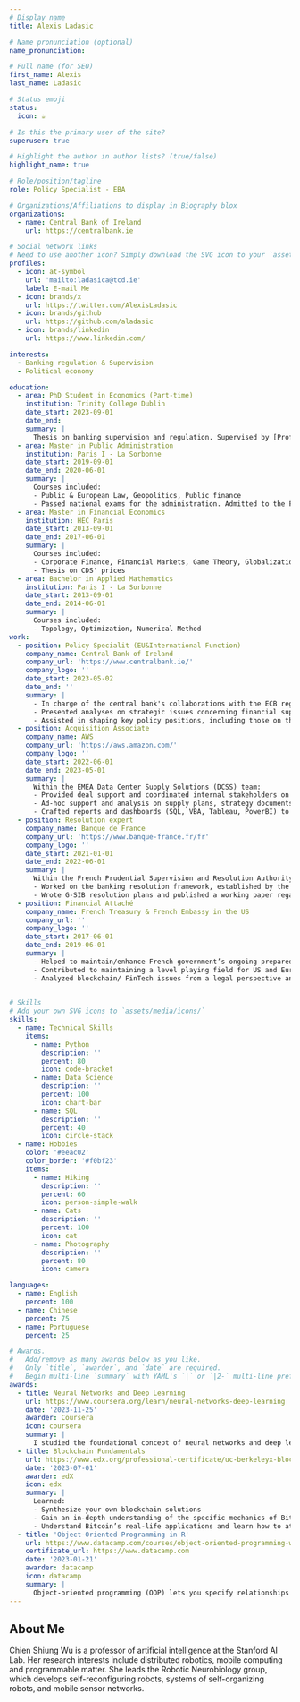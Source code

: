 ```yaml
---
# Display name
title: Alexis Ladasic

# Name pronunciation (optional)
name_pronunciation: 

# Full name (for SEO)
first_name: Alexis
last_name: Ladasic

# Status emoji
status:
  icon: ☕️

# Is this the primary user of the site?
superuser: true

# Highlight the author in author lists? (true/false)
highlight_name: true

# Role/position/tagline
role: Policy Specialist - EBA

# Organizations/Affiliations to display in Biography blox
organizations:
  - name: Central Bank of Ireland
    url: https://centralbank.ie

# Social network links
# Need to use another icon? Simply download the SVG icon to your `assets/media/icons/` folder.
profiles:
  - icon: at-symbol
    url: 'mailto:ladasica@tcd.ie'
    label: E-mail Me
  - icon: brands/x
    url: https://twitter.com/AlexisLadasic
  - icon: brands/github
    url: https://github.com/aladasic
  - icon: brands/linkedin
    url: https://www.linkedin.com/

interests:
  - Banking regulation & Supervision
  - Political economy

education:
  - area: PhD Student in Economics (Part-time)
    institution: Trinity College Dublin
    date_start: 2023-09-01
    date_end: 
    summary: |
      Thesis on banking supervision and regulation. Supervised by [Prof Davide Romelli](https://davideromelli.com/).
  - area: Master in Public Administration
    institution: Paris I - La Sorbonne
    date_start: 2019-09-01
    date_end: 2020-06-01
    summary: |
      Courses included:
      - Public & European Law, Geopolitics, Public finance
      - Passed national exams for the administration. Admitted to the French central bank as a public servant
  - area: Master in Financial Economics
    institution: HEC Paris
    date_start: 2013-09-01
    date_end: 2017-06-01
    summary: |
      Courses included:
      - Corporate Finance, Financial Markets, Game Theory, Globalization & Exchange rates
      - Thesis on CDS' prices
  - area: Bachelor in Applied Mathematics
    institution: Paris I - La Sorbonne
    date_start: 2013-09-01
    date_end: 2014-06-01
    summary: |
      Courses included:
      - Topology, Optimization, Numerical Method
work:
  - position: Policy Specialit (EU&International Function)
    company_name: Central Bank of Ireland
    company_url: 'https://www.centralbank.ie/'
    company_logo: ''
    date_start: 2023-05-02
    date_end: ''
    summary: |
      - In charge of the central bank's collaborations with the ECB regarding Single Supervisory Mechanism issues as well as with the European Banking Authority. 
      - Presented analyses on strategic issues concerning financial supervisory risks to the Deputy Governor of the Central Bank, contributing to a deeper understanding of regulatory challenges.
      - Assisted in shaping key policy positions, including those on the Capital Markets Union
  - position: Acquisition Associate
    company_name: AWS
    company_url: 'https://aws.amazon.com/'
    company_logo: ''
    date_start: 2022-06-01
    date_end: 2023-05-01
    summary: |
      Within the EMEA Data Center Supply Solutions (DCSS) team:
      - Provided deal support and coordinated internal stakeholders on $100MM+ commercial deals on the DUB mega-region to procure additional infrastructure capacity;
      - Ad-hoc support and analysis on supply plans, strategy documents, account reviews, or research requests;
      - Crafted reports and dashboards (SQL, VBA, Tableau, PowerBI) to analyze, develop and automatize the firm's understanding of clients' benefits.
  - position: Resolution expert
    company_name: Banque de France
    company_url: 'https://www.banque-france.fr/fr'
    company_logo: ''
    date_start: 2021-01-01
    date_end: 2022-06-01
    summary: |
      Within the French Prudential Supervision and Resolution Authority (Autorité de contrôle prudentiel et de résolution; ACPR):
      - Worked on the banking resolution framework, established by the BRRD, in coordination with the Single Resolution Board (SRB) through Internal Resolution Team (IRT). More specifically in charge of bail-in , operational continuity and management information system issues;
      - Wrote G-SIB resolution plans and published a working paper regarding the French cooperatives’ bail-in mechanism.
  - position: Financial Attaché
    company_name: French Treasury & French Embassy in the US
    company_url: ''
    company_logo: ''
    date_start: 2017-06-01
    date_end: 2019-06-01
    summary: |
      - Helped to maintain/enhance French government’s ongoing preparedness and contributed to its economic and financial reform agenda;
      - Contributed to maintaining a level playing field for US and European companies in financial regulation (Banking, Insurance and CCP);
      - Analyzed blockchain/ FinTech issues from a legal perspective and contributed to the establishment of the French framework for blockchain.
  

# Skills
# Add your own SVG icons to `assets/media/icons/`
skills:
  - name: Technical Skills
    items:
      - name: Python
        description: ''
        percent: 80
        icon: code-bracket
      - name: Data Science
        description: ''
        percent: 100
        icon: chart-bar
      - name: SQL
        description: ''
        percent: 40
        icon: circle-stack
  - name: Hobbies
    color: '#eeac02'
    color_border: '#f0bf23'
    items:
      - name: Hiking
        description: ''
        percent: 60
        icon: person-simple-walk
      - name: Cats
        description: ''
        percent: 100
        icon: cat
      - name: Photography
        description: ''
        percent: 80
        icon: camera

languages:
  - name: English
    percent: 100
  - name: Chinese
    percent: 75
  - name: Portuguese
    percent: 25

# Awards.
#   Add/remove as many awards below as you like.
#   Only `title`, `awarder`, and `date` are required.
#   Begin multi-line `summary` with YAML's `|` or `|2-` multi-line prefix and indent 2 spaces below.
awards:
  - title: Neural Networks and Deep Learning
    url: https://www.coursera.org/learn/neural-networks-deep-learning
    date: '2023-11-25'
    awarder: Coursera
    icon: coursera
    summary: |
      I studied the foundational concept of neural networks and deep learning. By the end, I was familiar with the significant technological trends driving the rise of deep learning; build, train, and apply fully connected deep neural networks; implement efficient (vectorized) neural networks; identify key parameters in a neural network’s architecture; and apply deep learning to your own applications.
  - title: Blockchain Fundamentals
    url: https://www.edx.org/professional-certificate/uc-berkeleyx-blockchain-fundamentals
    date: '2023-07-01'
    awarder: edX
    icon: edx
    summary: |
      Learned:
      - Synthesize your own blockchain solutions
      - Gain an in-depth understanding of the specific mechanics of Bitcoin
      - Understand Bitcoin’s real-life applications and learn how to attack and destroy Bitcoin, Ethereum, smart contracts and Dapps, and alternatives to Bitcoin’s Proof-of-Work consensus algorithm
  - title: 'Object-Oriented Programming in R'
    url: https://www.datacamp.com/courses/object-oriented-programming-with-s3-and-r6-in-r
    certificate_url: https://www.datacamp.com
    date: '2023-01-21'
    awarder: datacamp
    icon: datacamp
    summary: |
      Object-oriented programming (OOP) lets you specify relationships between functions and the objects that they can act on, helping you manage complexity in your code. This is an intermediate level course, providing an introduction to OOP, using the S3 and R6 systems. S3 is a great day-to-day R programming tool that simplifies some of the functions that you write. R6 is especially useful for industry-specific analyses, working with web APIs, and building GUIs.
---
```


## About Me

Chien Shiung Wu is a professor of artificial intelligence at the Stanford AI Lab. Her research interests include distributed robotics, mobile computing and programmable matter. She leads the Robotic Neurobiology group, which develops self-reconfiguring robots, systems of self-organizing robots, and mobile sensor networks.
